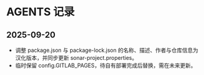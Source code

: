 # AGENTS 记录

## 2025-09-20
- 调整 package.json 与 package-lock.json 的名称、描述、作者与仓库信息为汉化版本，并同步更新 sonar-project.properties。
- 临时保留 config.GITLAB_PAGES，待自有部署完成后替换，需在未来更新。
